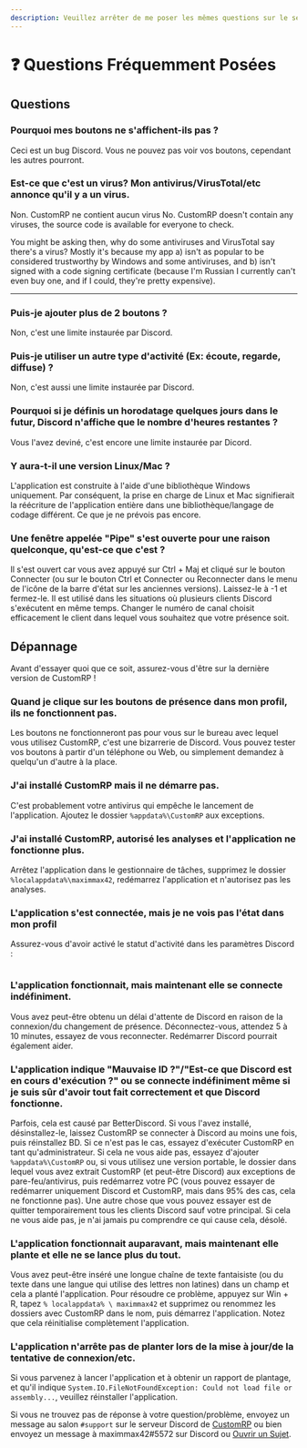 ```yaml
---
description: Veuillez arrêter de me poser les mêmes questions sur le serveur.
---
```


# ❓ Questions Fréquemment Posées

## Questions

### Pourquoi mes boutons ne s'affichent-ils pas ?

Ceci est un bug Discord. Vous ne pouvez pas voir vos boutons, cependant les autres pourront.

### Est-ce que c'est un virus? Mon antivirus/VirusTotal/etc annonce qu'il y a un virus.

Non. CustomRP ne contient aucun virus
No. CustomRP doesn't contain any viruses, the source code is available for everyone to check.

You might be asking then, why do some antiviruses and VirusTotal say there's a virus? Mostly it's because my app a) isn't as popular to be considered trustworthy by Windows and some antiviruses, and b) isn't signed with a code signing certificate (because I'm Russian I currently can't even buy one, and if I could, they're pretty expensive).


--------------------------------------------


### Puis-je ajouter plus de 2 boutons ?

Non, c'est une limite instaurée par Discord.

### Puis-je utiliser un autre type d'activité (Ex: écoute, regarde, diffuse) ?

Non, c'est aussi une limite instaurée par Discord.

### Pourquoi si je définis un horodatage quelques jours dans le futur, Discord n'affiche que le nombre d'heures restantes ?

Vous l'avez deviné, c'est encore une limite instaurée par Dicord.

### Y aura-t-il une version Linux/Mac ?

L'application est construite à l'aide d'une bibliothèque Windows uniquement. Par conséquent, la prise en charge de Linux et Mac signifierait la réécriture de l'application entière dans une bibliothèque/langage de codage différent. Ce que je ne prévois pas encore.

### Une fenêtre appelée "Pipe" s'est ouverte pour une raison quelconque, qu'est-ce que c'est ?

Il s'est ouvert car vous avez appuyé sur Ctrl + Maj et cliqué sur le bouton Connecter (ou sur le bouton Ctrl et Connecter ou Reconnecter dans le menu de l'icône de la barre d'état sur les anciennes versions). Laissez-le à -1 et fermez-le. Il est utilisé dans les situations où plusieurs clients Discord s'exécutent en même temps. Changer le numéro de canal choisit efficacement le client dans lequel vous souhaitez que votre présence soit.

## Dépannage

Avant d'essayer quoi que ce soit, assurez-vous d'être sur la dernière version de CustomRP !

### Quand je clique sur les boutons de présence dans mon profil, ils ne fonctionnent pas.

Les boutons ne fonctionneront pas pour vous sur le bureau avec lequel vous utilisez CustomRP, c'est une bizarrerie de Discord. Vous pouvez tester vos boutons à partir d'un téléphone ou Web, ou simplement demandez à quelqu'un d'autre à la place.

### J'ai installé CustomRP mais il ne démarre pas.

C'est probablement votre antivirus qui empêche le lancement de l'application. Ajoutez le dossier `%appdata%\CustomRP` aux exceptions.

### J'ai installé CustomRP, autorisé les analyses et l'application ne fonctionne plus.

Arrêtez l'application dans le gestionnaire de tâches, supprimez le dossier `%localappdata%\maximmax42`, redémarrez l'application et n'autorisez pas les analyses.

### L'application s'est connectée, mais je ne vois pas l'état dans mon profil

Assurez-vous d'avoir activé le statut d'activité dans les paramètres Discord :

<figure><img src="https://user-images.githubusercontent.com/112771301/196043582-9a04d91f-5c6f-4399-a705-18955e24ea04.png" alt=""><figcaption></figcaption></figure>

### L'application fonctionnait, mais maintenant elle se connecte indéfiniment.

Vous avez peut-être obtenu un délai d'attente de Discord en raison de la connexion/du changement de présence. Déconnectez-vous, attendez 5 à 10 minutes, essayez de vous reconnecter. Redémarrer Discord pourrait également aider.

### L'application indique "Mauvaise ID ?"/"Est-ce que Discord est en cours d'exécution ?" ou se connecte indéfiniment même si je suis sûr d'avoir tout fait correctement et que Discord fonctionne.

Parfois, cela est causé par BetterDiscord. Si vous l'avez installé, désinstallez-le, laissez CustomRP se connecter à Discord au moins une fois, puis réinstallez BD. Si ce n'est pas le cas, essayez d'exécuter CustomRP en tant qu'administrateur. Si cela ne vous aide pas, essayez d'ajouter `%appdata%\CustomRP` ou, si vous utilisez une version portable, le dossier dans lequel vous avez extrait CustomRP (et peut-être Discord) aux exceptions de pare-feu/antivirus, puis redémarrez votre PC (vous pouvez essayer de redémarrer uniquement Discord et CustomRP, mais dans 95% des cas, cela ne fonctionne pas). Une autre chose que vous pouvez essayer est de quitter temporairement tous les clients Discord sauf votre principal. Si cela ne vous aide pas, je n'ai jamais pu comprendre ce qui cause cela, désolé.

### L'application fonctionnait auparavant, mais maintenant elle plante et elle ne se lance plus du tout.

Vous avez peut-être inséré une longue chaîne de texte fantaisiste (ou du texte dans une langue qui utilise des lettres non latines) dans un champ et cela a planté l'application. Pour résoudre ce problème, appuyez sur Win + R, tapez `% localappdata% \ maximmax42` et supprimez ou renommez les dossiers avec CustomRP dans le nom, puis démarrez l'application. Notez que cela réinitialise complètement l'application.

### L'application n'arrête pas de planter lors de la mise à jour/de la tentative de connexion/etc.

Si vous parvenez à lancer l'application et à obtenir un rapport de plantage, et qu'il indique `System.IO.FileNotFoundException: Could not load file or assembly...`, veuillez réinstaller l'application.

Si vous ne trouvez pas de réponse à votre question/problème, envoyez un message au salon `#support` sur le serveur Discord de [CustomRP](https://www.customrp.xyz/discordserver) ou bien envoyez un message à maximmax42#5572 sur Discord ou [Ouvrir un Sujet](https://github.com/maximmax42/Discord-CustomRP/issues/new/choose).
